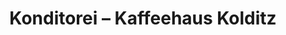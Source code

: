 ---
title: "Konditorei – Kaffeehaus Kolditz"
url: /sangerhausen/konditorei-kaffeehaus-kolditz/
shop: Bäckerei
---